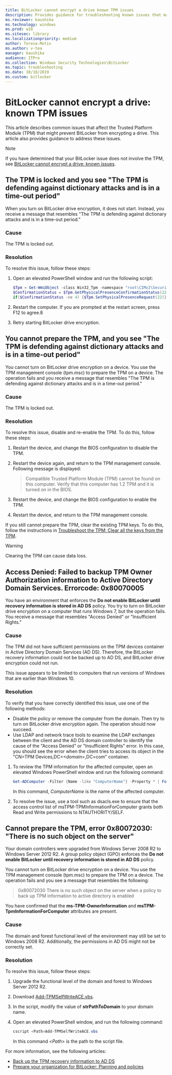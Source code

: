 ```yaml
---
title: BitLocker cannot encrypt a drive known TPM issues
description: Provides guidance for troubleshooting known issues that may prevent BitLocker Drive Encryption from encrypting a drive, and that you can attribute to the TPM
ms.reviewer: kaushika
ms.technology: windows
ms.prod: w10
ms.sitesec: library
ms.localizationpriority: medium
author: Teresa-Motiv
ms.author: v-tea
manager: kaushika
audience: ITPro
ms.collection: Windows Security Technologies\BitLocker
ms.topic: troubleshooting
ms.date: 10/18/2019
ms.custom: bitlocker
---
```


# BitLocker cannot encrypt a drive: known TPM issues

This article describes common issues that affect the Trusted Platform Module (TPM) that might prevent BitLocker from encrypting a drive. This article also provides guidance to address these issues.

> [!NOTE]
> If you have determined that your BitLocker issue does not involve the TPM, see [BitLocker cannot encrypt a drive: known issues](ts-bitlocker-cannot-encrypt-issues.md).

## The TPM is locked and you see "The TPM is defending against dictionary attacks and is in a time-out period"

When you turn on BitLocker drive encryption, it does not start. Instead, you receive a message that resembles "The TPM is defending against dictionary attacks and is in a time-out period."

### Cause

The TPM is locked out.

### Resolution

To resolve this issue, follow these steps:

1. Open an elevated PowerShell window and run the following script:

   ```powershell
   $Tpm = Get-WmiObject -class Win32_Tpm -namespace "root\CIMv2\Security\MicrosoftTpm"
   $ConfirmationStatus = $Tpm.GetPhysicalPresenceConfirmationStatus(22).ConfirmationStatus
   if($ConfirmationStatus -ne 4) {$Tpm.SetPhysicalPresenceRequest(22)}
   ```
2. Restart the computer. If you are prompted at the restart screen, press F12 to agree.8
3. Retry starting BitLocker drive encryption.

## You cannot prepare the TPM, and you see "The TPM is defending against dictionary attacks and is in a time-out period"

You cannot turn on BitLocker drive encryption on a device. You use the TPM management console (tpm.msc) to prepare the TPM on a device. The operation fails and you receive a message that resembles "The TPM is defending against dictionary attacks and is in a time-out period."

### Cause

The TPM is locked out.

### Resolution

To resolve this issue, disable and re-enable the TPM. To do this, follow these steps:

1. Restart the device, and change the BIOS configuration to disable the TPM.
2. Restart the device again, and return to the TPM management console. Following message is displayed:
   > Compatible Trusted Platform Module (TPM) cannot be found on this computer. Verify that this computer has 1.2 TPM and it is turned on in the BIOS.

3. Restart the device, and change the BIOS configuration to enable the TPM.
4. Restart the device, and return to the TPM management console.

If you still cannot prepare the TPM, clear the existing TPM keys. To do this, follow the instructions in [Troubleshoot the TPM: Clear all the keys from the TPM](https://docs.microsoft.com/windows/security/information-protection/tpm/initialize-and-configure-ownership-of-the-tpm#clear-all-the-keys-from-the-tpm).

> [!WARNING]
> Clearing the TPM can cause data loss.

## Access Denied: Failed to backup TPM Owner Authorization information to Active Directory Domain Services. Errorcode: 0x80070005

You have an environment that enforces the **Do not enable BitLocker until recovery information is stored in AD DS** policy. You try to turn on BitLocker drive encryption on a computer that runs Windows 7, but the operation fails. You receive a message that resembles "Access Denied" or "Insufficient Rights."

### Cause

The TPM did not have sufficient permissions on the TPM devices container in Active Directory Domain Services (AD DS). Therefore, the BitLocker recovery information could not be backed up to AD DS, and BitLocker drive encryption could not run.

This issue appears to be limited to computers that run versions of Windows that are earlier than Windows 10.

### Resolution

To verify that you have correctly identified this issue, use one of the following methods:

- Disable the policy or remove the computer from the domain. Then try to turn on BitLocker drive encryption again. The operation should now succeed.
- Use LDAP and network trace tools to examine the LDAP exchanges between the client and the AD DS domain controller to identify the cause of the "Access Denied" or "Insufficient Rights" error. In this case, you should see the error when the client tries to access its object in the "CN=TPM Devices,DC=\<*domain*>,DC=com" container.

1. To review the TPM information for the affected computer, open an elevated Windows PowerShell window and run the following command:

   ```powershell
   Get-ADComputer -Filter {Name -like "ComputerName"} -Property * | Format-Table name,msTPM-TPMInformationForComputer
   ```

   In this command, *ComputerName* is the name of the affected computer.

1. To resolve the issue, use a tool such as dsacls.exe to ensure that the access control list of msTPM-TPMInformationForComputer grants both Read and Write permissions to NTAUTHORITY/SELF.

## Cannot prepare the TPM, error 0x80072030: "There is no such object on the server"

Your domain controllers were upgraded from Windows Server 2008 R2 to Windows Server 2012 R2. A group policy object (GPO) enforces the **Do not enable BitLocker until recovery information is stored in AD DS** policy.  

You cannot turn on BitLocker drive encryption on a device. You use the TPM management console (tpm.msc) to prepare the TPM on a device. The operation fails and you see a message that resembles the following:

> 0x80072030 There is no such object on the server when a policy to back up TPM information to active directory is enabled

You have confirmed that the **ms-TPM-OwnerInformation** and **msTPM-TpmInformationForComputer** attributes are present.

### Cause

The domain and forest functional level of the environment may still be set to Windows 2008 R2. Additionally, the permissions in AD DS might not be correctly set.

### Resolution

To resolve this issue, follow these steps:

1. Upgrade the functional level of the domain and forest to Windows Server 2012 R2.
2. Download [Add-TPMSelfWriteACE.vbs](https://go.microsoft.com/fwlink/p/?LinkId=167133).
3. In the script, modify the value of **strPathToDomain** to your domain name.
4. Open an elevated PowerShell window, and run the following command:

   ```powershell
   cscript <Path>Add-TPMSelfWriteACE.vbs
   ```

   In this command \<*Path*> is the path to the script file.

For more information, see the following articles:

- [Back up the TPM recovery information to AD DS](https://docs.microsoft.com/windows/security/information-protection/tpm/backup-tpm-recovery-information-to-ad-ds)
- [Prepare your organization for BitLocker: Planning and policies](https://docs.microsoft.com/windows/security/information-protection/bitlocker/prepare-your-organization-for-bitlocker-planning-and-policies)
